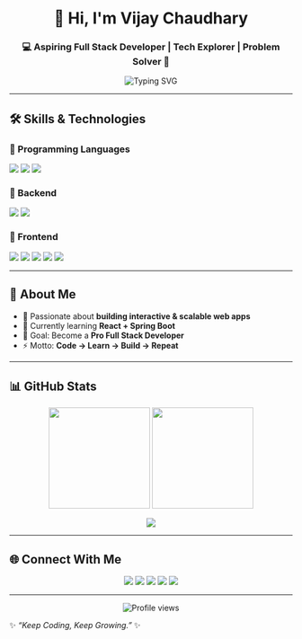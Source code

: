 <!-- Profile Header -->
<h1 align="center">👋 Hi, I'm Vijay Chaudhary</h1>
<h3 align="center">💻 Aspiring Full Stack Developer | Tech Explorer | Problem Solver 🚀</h3>

<p align="center">
  <img src="https://readme-typing-svg.herokuapp.com?font=Fira+Code&weight=600&size=22&pause=1000&color=36BCF7&width=550&lines=Programming+Languages+%7C+Java+%7C+Python;Backend+%7C+Spring+Boot+%7C+MySQL;Frontend+%7C+React+%7C+Tailwind+%7C+Bootstrap" alt="Typing SVG" />
</p>

---

## 🛠️ Skills & Technologies  

### 🔹 Programming Languages  
<p>
  <img src="https://img.shields.io/badge/Java-007396?style=for-the-badge&logo=java&logoColor=white"/>
  <img src="https://img.shields.io/badge/Python-3776AB?style=for-the-badge&logo=python&logoColor=white"/>
  <img src="https://img.shields.io/badge/JavaScript-F7DF1E?style=for-the-badge&logo=javascript&logoColor=black"/>
</p>

### 🔹 Backend  
<p>
  <img src="https://img.shields.io/badge/Spring%20Boot-6DB33F?style=for-the-badge&logo=springboot&logoColor=white"/>
  <img src="https://img.shields.io/badge/MySQL-4479A1?style=for-the-badge&logo=mysql&logoColor=white"/>
</p>

### 🔹 Frontend  
<p>
  <img src="https://img.shields.io/badge/HTML5-E34F26?style=for-the-badge&logo=html5&logoColor=white"/>
  <img src="https://img.shields.io/badge/CSS3-1572B6?style=for-the-badge&logo=css3&logoColor=white"/>
  <img src="https://img.shields.io/badge/React-61DAFB?style=for-the-badge&logo=react&logoColor=black"/>
  <img src="https://img.shields.io/badge/Bootstrap-7952B3?style=for-the-badge&logo=bootstrap&logoColor=white"/>
  <img src="https://img.shields.io/badge/Tailwind_CSS-06B6D4?style=for-the-badge&logo=tailwindcss&logoColor=white"/>
</p>

---

## 📌 About Me  
- 🚀 Passionate about **building interactive & scalable web apps**  
- 🌱 Currently learning **React + Spring Boot**  
- 🎯 Goal: Become a **Pro Full Stack Developer**  
- ⚡ Motto: **Code → Learn → Build → Repeat**  

---

## 📊 GitHub Stats  

<p align="center">
  <img src="https://github-readme-stats.vercel.app/api?username=vijay90chaudhary&show_icons=true&theme=radical" height="180"/>
  <img src="https://github-readme-streak-stats.herokuapp.com/?user=vijay90chaudhary&theme=radical" height="180"/>
</p>

<p align="center">
  <img src="https://github-readme-stats.vercel.app/api/top-langs/?username=vijay90chaudhary&layout=compact&theme=radical"/>
</p>

---

## 🌐 Connect With Me  

<p align="center">
  <a href="https://github.com/vijay90chaudhary"><img src="https://img.shields.io/badge/GitHub-000?style=for-the-badge&logo=github&logoColor=white"/></a>
  <a href="https://www.linkedin.com/in/vijay-chaudhary-a132512a5"><img src="https://img.shields.io/badge/LinkedIn-0077B5?style=for-the-badge&logo=linkedin&logoColor=white"/></a>
  <a href="mailto:vijaychaudhary7488@gmail.com"><img src="https://img.shields.io/badge/Gmail-D14836?style=for-the-badge&logo=gmail&logoColor=white"/></a>
  <a href="mailto:vijaykumar.cse26@gmail.com"><img src="https://img.shields.io/badge/Alt%20Gmail-D14836?style=for-the-badge&logo=gmail&logoColor=white"/></a>
  <a href="https://instagram.com/YourInstagramID"><img src="https://img.shields.io/badge/Instagram-E4405F?style=for-the-badge&logo=instagram&logoColor=white"/></a>
</p>

---

<p align="center"> 
  <img src="https://komarev.com/ghpvc/?username=vijay90chaudhary&label=Profile%20Views&color=0e75b6&style=flat" alt="Profile views"/>
</p>

✨ _“Keep Coding, Keep Growing.”_ ✨

